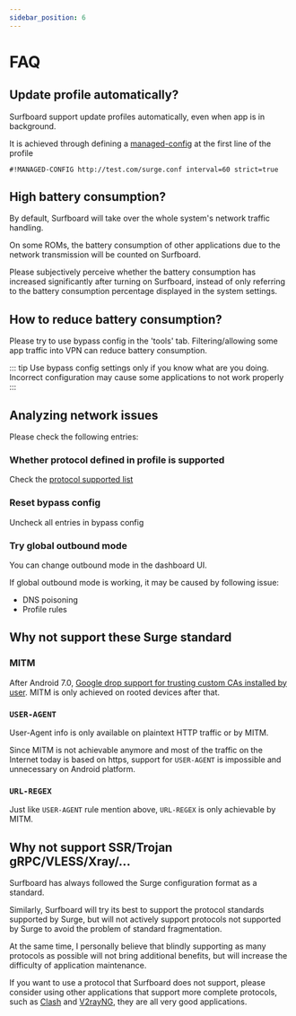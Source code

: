 ```yaml
---
sidebar_position: 6
---
```


# FAQ

## Update profile automatically?

Surfboard support update profiles automatically, even when app is in background.

It is achieved through defining a [managed-config](/docs/profile-format/managed_config) at the first line of the profile

```
#!MANAGED-CONFIG http://test.com/surge.conf interval=60 strict=true
```

## High battery consumption?

By default, Surfboard will take over the whole system's network traffic handling.

On some ROMs, the battery consumption of other applications due to the network transmission will be counted on Surfboard.

Please subjectively perceive whether the battery consumption has increased significantly after turning on Surfboard, instead of only referring to the battery consumption percentage displayed in the system settings.

## How to reduce battery consumption?

Please try to use bypass config in the 'tools' tab. Filtering/allowing some app traffic into VPN can reduce battery consumption.

::: tip
Use bypass config settings only if you know what are you doing. Incorrect configuration may cause some applications to not work properly
:::

## Analyzing network issues

Please check the following entries:

### Whether protocol defined in profile is supported

Check the [protocol supported list](/docs/supported_protocol)

### Reset bypass config

Uncheck all entries in bypass config

### Try global outbound mode

You can change outbound mode in the dashboard UI.

If global outbound mode is working, it may be caused by following issue:

- DNS poisoning
- Profile rules

## Why not support these Surge standard

### MITM

After Android 7.0, [Google drop support for trusting custom CAs installed by user](https://android-developers.googleblog.com/2016/07/changes-to-trusted-certificate.html). MITM is only achieved on rooted devices after that.

### `USER-AGENT`

User-Agent info is only available on plaintext HTTP traffic or by MITM. 

Since MITM is not achievable anymore and most of the traffic on the Internet today is based on https, 
support for `USER-AGENT` is impossible and unnecessary on Android platform.

### `URL-REGEX`

Just like `USER-AGENT` rule mention above, `URL-REGEX` is only achievable by MITM.

## Why not support SSR/Trojan gRPC/VLESS/Xray/...

Surfboard has always followed the Surge configuration format as a standard. 

Similarly, Surfboard will try its best to support the protocol standards supported by Surge, but will not actively support protocols not supported by Surge to avoid the problem of standard fragmentation.

At the same time, I personally believe that blindly supporting as many protocols as possible will not bring additional benefits, but will increase the difficulty of application maintenance.

If you want to use a protocol that Surfboard does not support, please consider using other applications that support more complete protocols, such as [Clash](https://github.com/Kr328/ClashForAndroid) and [V2rayNG](https://github.com/2dust/v2rayNG), they are all very good applications.